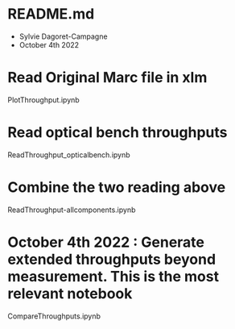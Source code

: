 # README.md

- Sylvie Dagoret-Campagne
- October 4th 2022

# Read Original Marc file in xlm            
PlotThroughput.ipynb

# Read optical bench throughputs
ReadThroughput_opticalbench.ipynb

# Combine the two reading above
ReadThroughput-allcomponents.ipynb

# October  4th 2022 : Generate extended throughputs beyond measurement. This is the most relevant notebook
CompareThroughputs.ipynb

